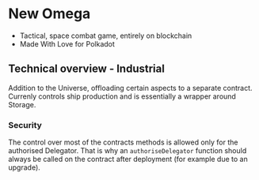 # New Omega

* Tactical, space combat game, entirely on blockchain
* Made With Love for Polkadot

## Technical overview - Industrial

Addition to the Universe, offloading certain aspects to a separate contract. Currenly controls ship production and is essentially a wrapper around Storage.

### Security

The control over most of the contracts methods is allowed only for the authorised Delegator. That is why an ```authoriseDelegator``` function should always be called on the contract after deployment (for example due to an upgrade).